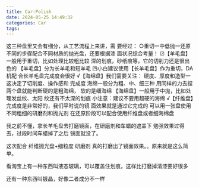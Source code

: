 ```yaml
---
title: Car-Polish
date: 2024-05-25 14:49:32
categories: Car
tags:
---
```


这三种盘里又会有细分，从工艺流程上来讲，需
要经过：
○重切一中低抛一还原
不同的步骤配合不同材质的抛光盘，还要根据漆
面状况综合考量！
☑【羊毛盘】一般用于重切，比如处理比较粗比较
深的划痕，砂纸痕等，它的切削力还是很出色的
【羊毛盘】分为长羊毛和短羊毛
四小白建议使用【长羊毛盘】作为重切，DA机配
合长羊毛盘完成度会很好
√【海绵盘】我们需要关注：
硬度、厚度和造型一这决定了切削度、操作感和
完成度
海绵一般分为粗、中、细三种
用同样的力去捏两个盘就能判断硬的是粗海绵，
软的是细海绵
【海绵盘】一般用于中抛，比如处理发丝纹、太阳
纹还有不太深的划痕
小注意：建议不要用超硬的海绵
√【纤维盘】完成度是非常好的，我们平时说的镜
面效果就是通过它完成的
可以用一张盘使用不同粗细的研磨剂和抛光剂
在还原阶段可以配合使用纤维盘或者细海绵盘

我之前不懂，拿长羊毛盘去打磨镜面，在研磨剂和车蜡的遮盖下 勉强效果过得去，过段时间车蜡掉了之后 镜面就没了。


这次配合 纤维抛光盘+细粒度 研磨剂 真的打磨出了镜面效果。。原来就是这么简单。


看淘宝上有一种东西叫液态玻璃，可以覆盖住划痕，这样比打磨掉清漆要好很多


还有一种东西叫镀晶，好像二者成分不一样
